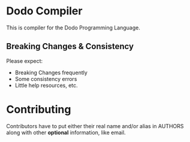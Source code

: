 # Dodo Compiler
This is compiler for the Dodo Programming Language.


## Breaking Changes & Consistency
Please expect:

- Breaking Changes frequently
- Some consistency errors
- Little help resources, etc.

# Contributing
Contributors have to put either their real name and/or alias in AUTHORS 
along with other **optional** information, like email.
